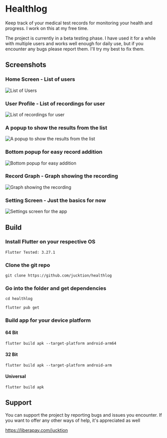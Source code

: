# Healthlog

Keep track of your medical test records for monitoring your health and progress. I work on this at my free time.

The project is currently in a beta testing phase. I have used it for a while with multiple users and works well enough for daily use, but if you encounter any bugs please report them. I'll try my best to fix them.

## Screenshots

### Home Screen - List of users

![List of Users](https://i.imgur.com/bsMoS6G.png)

### User Profile - List of recordings for user

![List of recordings for user](https://i.imgur.com/dlRo8VG.png)

### A popup to show the results from the list

![A popup to show the results from the list](https://i.imgur.com/iOvhhv3.png)

### Bottom popup for easy record addition

![Bottom popup for easy addition](https://i.imgur.com/VY0XTnj.png)

### Record Graph - Graph showing the recording

![Graph showing the recording](https://i.imgur.com/qMAh2Lk.png)

### Setting Screen - Just the basics for now

![Settings screen for the app](https://i.imgur.com/gQc7mAk.png)


## Build

### Install Flutter on your respective OS

```
Flutter Tested: 3.27.1
```

### Clone the git repo
```
git clone https://github.com/jucktion/healthlog
```

### Go into the folder and get dependencies
```
cd healthlog
```
```
flutter pub get
```

### Build app for your device platform

#### 64 Bit
```
flutter build apk --target-platform android-arm64
```

#### 32 Bit
```
flutter build apk --target-platform android-arm
```

#### Universal
```
flutter build apk
```

## Support

You can support the project by reporting bugs and issues you encounter. If you want to offer any other ways of help, it's appreciated as well

https://liberapay.com/jucktion